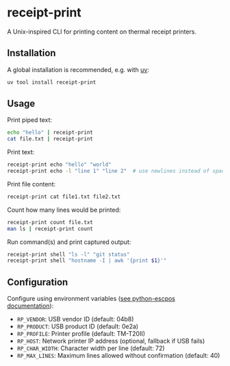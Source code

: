 # receipt-print

A Unix-inspired CLI for printing content on thermal receipt printers.

## Installation

A global installation is recommended, e.g. with [uv](https://docs.astral.sh/uv/):
```bash
uv tool install receipt-print
```

## Usage

Print piped text:
```bash
echo "hello" | receipt-print
cat file.txt | receipt-print
```

Print text:
```bash
receipt-print echo "hello" "world"
receipt-print echo -l "line 1" "line 2"  # use newlines instead of spaces
```

Print file content:
```bash
receipt-print cat file1.txt file2.txt
```

Count how many lines would be printed:
```bash
receipt-print count file.txt
man ls | receipt-print count
```

Run command(s) and print captured output:
```bash
receipt-print shell "ls -l" "git status"
receipt-print shell "hostname -I | awk '{print $1}'"
```

## Configuration

Configure using environment variables ([see python-escpos documentation](https://python-escpos.readthedocs.io/en/latest/user/usage.html)):

- `RP_VENDOR`: USB vendor ID (default: 04b8)
- `RP_PRODUCT`: USB product ID (default: 0e2a)
- `RP_PROFILE`: Printer profile (default: TM-T20II)
- `RP_HOST`: Network printer IP address (optional, fallback if USB fails)
- `RP_CHAR_WIDTH`: Character width per line (default: 72)
- `RP_MAX_LINES`: Maximum lines allowed without confirmation (default: 40)

